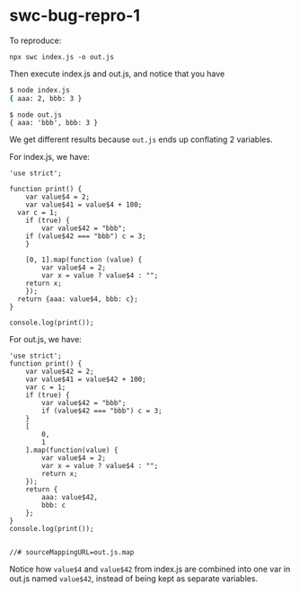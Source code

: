 swc-bug-repro-1
===============

To reproduce:

```
npx swc index.js -o out.js
```

Then execute index.js and out.js, and notice that you have 

```bash
$ node index.js
{ aaa: 2, bbb: 3 }
```

```
$ node out.js
{ aaa: 'bbb', bbb: 3 }
```

We get different results because `out.js` ends up conflating 2 variables.

For index.js, we have:

```
'use strict';

function print() {
	var value$4 = 2;
	var value$41 = value$4 + 100;
  var c = 1;
	if (true) {
		var value$42 = "bbb";
    if (value$42 === "bbb") c = 3;
	}

	[0, 1].map(function (value) {
		var value$4 = 2;
		var x = value ? value$4 : "";
    return x;
	});
  return {aaa: value$4, bbb: c};
}

console.log(print());
```

For out.js, we have:

```
'use strict';
function print() {
    var value$42 = 2;
    var value$41 = value$42 + 100;
    var c = 1;
    if (true) {
        var value$42 = "bbb";
        if (value$42 === "bbb") c = 3;
    }
    [
        0,
        1
    ].map(function(value) {
        var value$4 = 2;
        var x = value ? value$4 : "";
        return x;
    });
    return {
        aaa: value$42,
        bbb: c
    };
}
console.log(print());


//# sourceMappingURL=out.js.map
```

Notice how `value$4` and `value$42` from index.js are combined into one var in
out.js named `value$42`, instead of being kept as separate variables.
